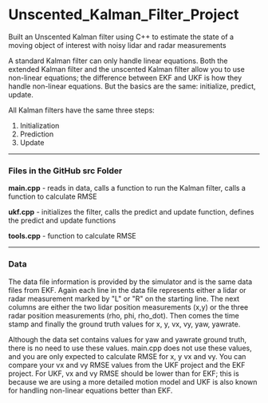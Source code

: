 # Unscented_Kalman_Filter_Project

Built an Unscented Kalman filter using C++ to estimate the state of a moving object of interest with noisy lidar and radar measurements

A standard Kalman filter can only handle linear equations. Both the extended Kalman filter and the unscented Kalman filter allow you to use non-linear equations; the difference between EKF and UKF is how they handle non-linear equations. But the basics are the same: initialize, predict, update.

All Kalman filters have the same three steps:

1. Initialization
2. Prediction
3. Update

***

### Files in the GitHub src Folder

**main.cpp** - reads in data, calls a function to run the Kalman filter, calls a function to calculate RMSE

**ukf.cpp** - initializes the filter, calls the predict and update function, defines the predict and update functions

**tools.cpp** - function to calculate RMSE

***

### Data

The data file information is provided by the simulator and is the same data files from EKF. Again each line in the data file represents either a lidar or radar measurement marked by "L" or "R" on the starting line. The next columns are either the two lidar position measurements (x,y) or the three radar position measurements (rho, phi, rho_dot). Then comes the time stamp and finally the ground truth values for x, y, vx, vy, yaw, yawrate.

Although the data set contains values for yaw and yawrate ground truth, there is no need to use these values. main.cpp does not use these values, and you are only expected to calculate RMSE for x, y vx and vy. You can compare your vx and vy RMSE values from the UKF project and the EKF project. For UKF, vx and vy RMSE should be lower than for EKF; this is because we are using a more detailed motion model and UKF is also known for handling non-linear equations better than EKF.
